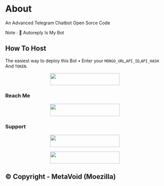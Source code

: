 # About
An Advanced Telegram Chatbot Open Sorce Code

Note : 📝 Autoreply Is  My Bot
## How To Host
The easiest way to deploy this Bot
• Enter your ```MONGO_URL```,```API_ID```,```API_HASH``` And ```TOKEN```.
<p align="center"><a href="https://heroku.com/deploy?template=https://github.com/badmunda011/Autoreply"> <img src="https://img.shields.io/badge/Deploy%20To%20Heroku-black?style=for-the-badge&logo=heroku" width="220" height="38.45"/></a></p>
 
### Reach Me

<p align="center"><a href="https://t.me/vickmachinebot"> <img src="https://https://graph.org/file/b37e50d05e8d93cfd0def.jpg" width="220" height="38.45"/></a></p>

### Support 

<p align="center"><a href="https://https://t.me/ABT_BAD"> <img src="https://https://graph.org/file/40ce67d14a3f5a7136090.jpg" width="220" height="38.45"/></a></p>

<p align="center"><a href="https://t.me/metavoid"> <img src="https://img.shields.io/badge/Meta%20Void%20Channel-blue?style=for-the-badge" width="220" height="38.45"/></a></p>

## © Copyright - MetaVoid (Moezilla)
